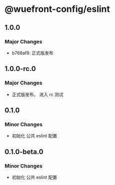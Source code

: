# @wuefront-config/eslint

## 1.0.0

### Major Changes

- b768af8: 正式版发布

## 1.0.0-rc.0

### Major Changes

- 正式版发布， 进入 rc 测试

## 0.1.0

### Minor Changes

- 初始化 公共 eslint 配置

## 0.1.0-beta.0

### Minor Changes

- 初始化 公共 eslint 配置
